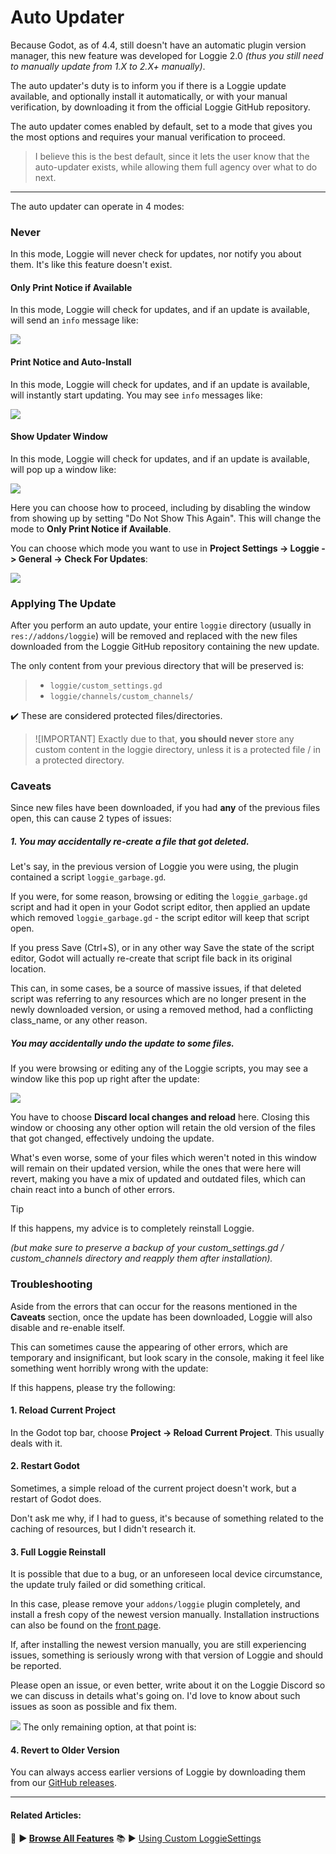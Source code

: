 # Auto Updater

Because Godot, as of 4.4, still doesn't have an automatic plugin version manager, this new feature was developed for Loggie 2.0 *(thus you still need to manually update from 1.X to 2.X+ manually)*.

The auto updater's duty is to inform you if there is a Loggie update available, and optionally install it automatically, or with your manual verification, by downloading it from the official Loggie GitHub repository.

The auto updater comes enabled by default, set to a mode that gives you the most options and requires your manual verification to proceed.

> I believe this is the best default, since it lets the user know that the auto-updater exists, while allowing them full agency over what to do next.

---

The auto updater can operate in 4 modes:
### Never
In this mode, Loggie will never check for updates, nor notify you about them. 
It's like this feature doesn't exist.

#### Only Print Notice if Available
In this mode, Loggie will check for updates, and if an update is available, will send an `info` message like:

![](assets/screenshots/update_checker.png)

#### Print Notice and Auto-Install
In this mode, Loggie will check for updates, and if an update is available, will instantly start updating. You may see `info` messages like:

![](assets/screenshots/auto_updater.png)

#### Show Updater Window
In this mode, Loggie will check for updates, and if an update is available, will pop up a window like:

![](assets/screenshots/loggie_updater_window.gif)

Here you can choose how to proceed, including by disabling the window from showing up by setting "Do Not Show This Again".
This will change the mode to **Only Print Notice if Available**.

You can choose which mode you want to use in **Project Settings -> Loggie -> General -> Check For Updates**:

![](assets/screenshots/auto_updater_options.png)

### Applying The Update

After you perform an auto update, your entire `loggie` directory (usually in `res://addons/loggie`) will be removed and replaced with the new files downloaded from the Loggie GitHub repository containing the new update.

The only content from your previous directory that will be preserved is:

> * `loggie/custom_settings.gd`
> * `loggie/channels/custom_channels/`

✔️ These are considered protected files/directories.

> ![IMPORTANT]
> Exactly due to that, **you should never** store any custom content in the loggie directory, unless it is a protected file / in a protected directory.

### Caveats

Since new files have been downloaded, if you had **any** of the previous files open, this can cause 2 types of issues:

##### 1. You may accidentally re-create a file that got deleted.
Let's say, in the previous version of Loggie you were using, the plugin contained a script `loggie_garbage.gd`. 

If you were, for some reason, browsing or editing the `loggie_garbage.gd` script and had it open in your Godot script editor, then applied an update which removed `loggie_garbage.gd` - the script editor will keep that script open.

If you press Save (Ctrl+S), or in any other way Save the state of the script editor, Godot will actually re-create that script file back in its original location.

This can, in some cases, be a source of massive issues, if that deleted script was referring to any resources which are no longer present in the newly downloaded version, or using a removed method, had a conflicting class_name, or any other reason.

##### You may accidentally undo the update to some files.
If you were browsing or editing any of the Loggie scripts, you may see a window like this pop up right after the update:

![](assets/screenshots/files_replaced_window.png)

You have to choose **Discard local changes and reload** here. Closing this window or choosing any other option will retain the old version of the files that got changed, effectively undoing the update.

What's even worse, some of your files which weren't noted in this window will remain on their updated version, while the ones that were here will revert, making you have a mix of updated and outdated files, which can chain react into a bunch of other errors.

> [!TIP]
> If this happens, my advice is to completely reinstall Loggie. 
> 
> *(but make sure to preserve a backup of your custom_settings.gd / custom_channels directory and reapply them after installation).*

### Troubleshooting

Aside from the errors that can occur for the reasons mentioned in the **Caveats** section, once the update has been downloaded, Loggie will also disable and re-enable itself.

This can sometimes cause the appearing of other errors, which are temporary and insignificant, but look scary in the console, making it feel like something went horribly wrong with the update:

If this happens, please try the following:

#### 1. Reload Current Project

In the Godot top bar, choose **Project -> Reload Current Project**.
This usually deals with it.

#### 2. Restart Godot

Sometimes, a simple reload of the current project doesn't work, but a restart of Godot does. 

Don't ask me why, if I had to guess, it's because of something related to the caching of resources, but I didn't research it.

#### 3. Full Loggie Reinstall

It is possible that due to a bug, or an unforeseen local device circumstance, the update truly failed or did something critical.

In this case, please remove your `addons/loggie` plugin completely, and install a fresh copy of the newest version manually. Installation instructions can also be found on the [front page](README.md).

If, after installing the newest version manually, you are still experiencing issues, something is seriously wrong with that version of Loggie and should be reported.

Please open an issue, or even better, write about it on the Loggie Discord so we can discuss in details what's going on. I'd love to know about such issues as soon as possible and fix them.

[<img src="assets/banners/discord.png">](https://discord.gg/XPdxpMqmcs)
The only remaining option, at that point is:
#### 4. Revert to Older Version

You can always access earlier versions of Loggie by downloading them from our [GitHub releases](https://github.com/Shiva-Shadowsong/loggie/releases). 

---
#### Related Articles:
👀 **► [Browse All Features](docs/ALL_FEATURES.md)**
📚 ► [Using Custom LoggieSettings](docs/customization/CUSTOM_SETTINGS.md)


